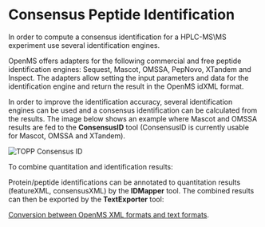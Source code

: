 Consensus Peptide Identification
===============================

In order to compute a consensus identification for a HPLC-MS\MS experiment use several identification engines.

OpenMS offers adapters for the following commercial and free peptide identification engines: Sequest, Mascot, OMSSA,
PepNovo, XTandem and Inspect. The adapters allow setting the input parameters and data for the identification engine
and return the result in the OpenMS idXML format.

In order to improve the identification accuracy, several identification engines can be used and a consensus
identification can be calculated from the results. The image below shows an example where Mascot and OMSSA results are
fed to the **ConsensusID** tool (ConsensusID is currently usable for Mascot, OMSSA and XTandem).

![TOPP Consensus ID](../../images/tutorials/topp/TOPP_consensus_id.png)


To combine quantitation and identification results:

Protein/peptide identifications can be annotated to quantitation results (featureXML, consensusXML) by the **IDMapper**
tool. The combined results can then be exported by the **TextExporter** tool:

[Conversion between OpenMS XML formats and text formats](conversion-between-openms-xml-formats-and-text-formats.md).
